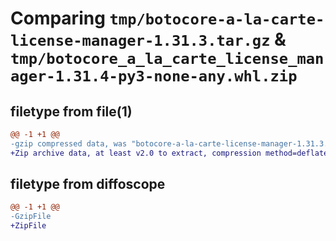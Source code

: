 # Comparing `tmp/botocore-a-la-carte-license-manager-1.31.3.tar.gz` & `tmp/botocore_a_la_carte_license_manager-1.31.4-py3-none-any.whl.zip`

## filetype from file(1)

```diff
@@ -1 +1 @@
-gzip compressed data, was "botocore-a-la-carte-license-manager-1.31.3.tar", last modified: Fri Jul 14 01:46:23 2023, max compression
+Zip archive data, at least v2.0 to extract, compression method=deflate
```

## filetype from diffoscope

```diff
@@ -1 +1 @@
-GzipFile
+ZipFile
```

